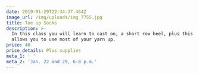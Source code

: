 ```yaml
---
date: 2019-01-29T22:34:37.464Z
image_url: /img/uploads/img_7755.jpg
title: Toe up Socks
description: >-
  In this class you will learn to cast on, a short row heel, plus this method
  allows you to use most of your yarn up.
price: 40
price_details: Plus supplies
meta_1: ' '
meta_2: 'Jan. 22 and 29, 6-8 p.m.'
---
```


